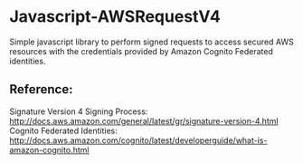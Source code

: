 # Javascript-AWSRequestV4
Simple javascript library to perform signed requests to access secured AWS resources with the credentials provided by Amazon Cognito Federated identities.
## Reference:
Signature Version 4 Signing Process: http://docs.aws.amazon.com/general/latest/gr/signature-version-4.html <br/>
Cognito Federated Identities: http://docs.aws.amazon.com/cognito/latest/developerguide/what-is-amazon-cognito.html
